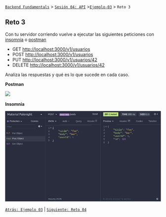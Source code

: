 [`Backend Fundamentals`](../../README.md) > [`Sesión 04: API`](../README.md) >[`Ejemplo-03`](../Ejemplo-03) > `Reto 3`
	
## Reto 3

Con tu servidor corriendo vuelve a ejecutar las siguientes peticiones con [insomnia](https://insomnia.rest/download/) o [postman](https://www.postman.com/product/api-client/)

- GET [http://localhost:3000/v1/usuarios](http://localhost:3000/v1/usuarios)
- POST [http://localhost:3000/v1/usuarios](http://localhost:3000/v1/usuarios)
- PUT [http://localhost:3000/v1/usuarios/42](http://localhost:3000/v1/usuarios/42)
- DELETE [http://localhost:3000/v1/usuarios/42](http://localhost:3000/v1/usuarios/42)

Analiza las respuestas y qué es lo que sucede en cada caso.

**Postman**

<img src="https://user-images.githubusercontent.com/13757596/87737569-ee019f80-c7a0-11ea-9029-8dcb4b613ec4.png" width="600"> 

**Insomnia**

<img src="https://raw.githubusercontent.com/Gabb1995/insomnia-plugin-theme-palenight/master/material-palenight.png" width="600">

[`Atrás: Ejemplo 03`](https://github.com/beduExpert/A2-Backend-Fundamentals-2020/tree/master/Sesion-04/Ejemplo-03) | [`Siguiente: Reto 04`](https://github.com/beduExpert/A2-Backend-Fundamentals-2020/tree/master/Sesion-04/Reto-04)
